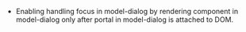 - Enabling handling focus in model-dialog by rendering component in model-dialog only after portal in model-dialog is attached to DOM.
